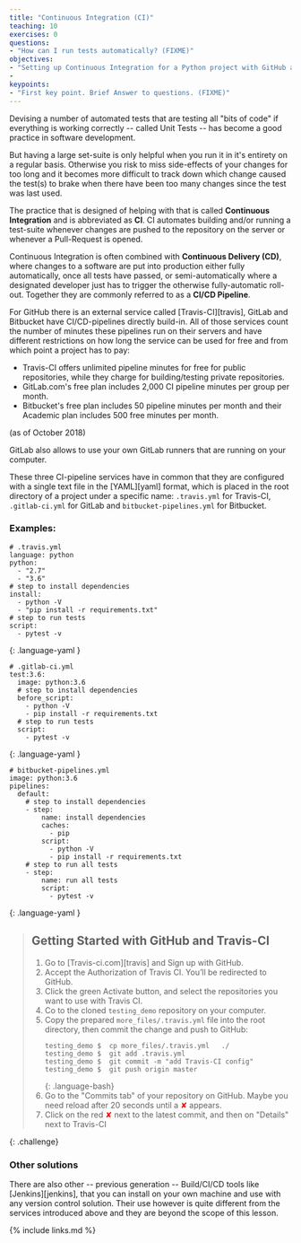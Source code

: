 ```yaml
---
title: "Continuous Integration (CI)"
teaching: 10
exercises: 0
questions:
- "How can I run tests automatically? (FIXME)"
objectives:
- "Setting up Continuous Integration for a Python project with GitHub and Travis"
- 
keypoints:
- "First key point. Brief Answer to questions. (FIXME)"
---
```


Devising a number of automated tests that are testing all "bits of code"
if everything is working correctly -- called Unit Tests -- has become 
a good practice in software development.

But having a large set-suite is only helpful when you run it in it's entirety 
on a regular basis. Otherwise you risk to miss side-effects of your changes
for too long and it becomes more difficult to track down which change caused
the test(s) to brake when there have been too many changes since the test 
was last used.

The practice that is designed of helping with that is called **Continuous Integration**
and is abbreviated as **CI**. CI automates building and/or running a test-suite 
whenever changes are pushed to the repository on the server or whenever a 
Pull-Request is opened.

Continuous Integration is often combined with **Continuous Delivery (CD)**, 
where changes to a software are put into production either fully automatically,
once all tests have passed, or semi-automatically where a designated developer
just has to trigger the otherwise fully-automatic roll-out.
Together they are commonly referred to as a **CI/CD Pipeline**.

For GitHub there is an external service called [Travis-CI][travis], 
GitLab and Bitbucket have CI/CD-pipelines directly build-in.
All of those services count the number of minutes these pipelines run on their 
servers and have different restrictions on how long the service can be used
for free and from which point a project has to pay:

* Travis-CI offers unlimited pipeline minutes for free for public repositories,
  while they charge for building/testing private repositories.
* GitLab.com's free plan includes 2,000 CI pipeline minutes per group per month.
* Bitbucket's free plan includes 50 pipeline minutes per month and their 
  Academic plan includes 500 free minutes per month.

(as of October 2018)

GitLab also allows to use your own GitLab runners that are running on your
computer. 

These three CI-pipeline services have in common that they are configured
with a single text file in the [YAML][yaml] format, which is placed in the
root directory of a project under a specific name: `.travis.yml` for Travis-CI,
`.gitlab-ci.yml` for GitLab and `bitbucket-pipelines.yml` for Bitbucket.

### Examples:

~~~
# .travis.yml
language: python
python:
  - "2.7"
  - "3.6"
# step to install dependencies
install:
  - python -V
  - "pip install -r requirements.txt"
# step to run tests
script: 
  - pytest -v
~~~
{: .language-yaml }

~~~
# .gitlab-ci.yml
test:3.6:
  image: python:3.6
  # step to install dependencies
  before_script:
    - python -V
    - pip install -r requirements.txt
  # step to run tests
  script:
    - pytest -v
~~~
{: .language-yaml }

~~~
# bitbucket-pipelines.yml
image: python:3.6
pipelines:
  default:
    # step to install dependencies
    - step:
        name: install dependencies
        caches:
          - pip
        script:
          - python -V
          - pip install -r requirements.txt
    # step to run all tests
    - step:
        name: run all tests
        script:
          - pytest -v
~~~
{: .language-yaml }

> ## Getting Started with GitHub and Travis-CI
> 1. Go to [Travis-ci.com][travis] and Sign up with GitHub.
> 2. Accept the Authorization of Travis CI. You’ll be redirected to GitHub.
> 3. Click the green Activate button, and select the repositories you want to use with Travis CI.
> 4. Co to the cloned `testing_demo` repository on your computer.
> 5. Copy the prepared `more_files/.travis.yml` file into the root directory,
>    then commit the change and push to GitHub:
>    ~~~
>    testing_demo $  cp more_files/.travis.yml   ./
>    testing_demo $  git add .travis.yml
>    testing_demo $  git commit -m "add Travis-CI config"
>    testing_demo $  git push origin master
>    ~~~
>    {: .language-bash}
> 6. Go to the "Commits tab" of your repository on GitHub. Maybe you need reload 
>    after 20 seconds until a <span style="color:red">&#x2718;</span> appears.
> 7. Click on the red <span style="color:red">&#x2718;</span> next to the latest commit,
>    and then on "Details" next to Travis-CI
> 
{: .challenge}


### Other solutions

There are also other -- previous generation -- Build/CI/CD tools like 
[Jenkins][jenkins], that you can install on your own machine and use with 
any version control solution.  Their use however is quite different from 
the services introduced above and they are beyond the scope of this lesson.


[travis-turorial]: https://docs.travis-ci.com/user/tutorial/
[gitlab-ce-ci-quickstart]: https://docs.gitlab.com/ce/ci/quick_start/README.html
[bitbucket-pipleline-getting-started]: https://confluence.atlassian.com/bitbucket/get-started-with-bitbucket-pipelines-792298921.html


{% include links.md %}
